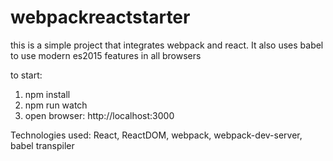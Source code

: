 # webpackreactstarter
this is a simple project that integrates webpack and react. It also uses babel to use modern es2015 features in all browsers

to start:
1. npm install
2. npm run watch
3. open browser: http://localhost:3000

Technologies used:
React, 
ReactDOM,
webpack,
webpack-dev-server,
babel transpiler
